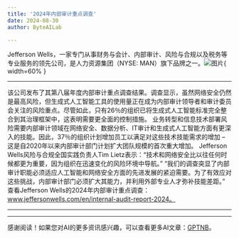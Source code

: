 ```yaml
---
title: '2024年内部审计重点调查'
date: 2024-08-30
author: ByteAILab

---
```


Jefferson Wells，一家专门从事财务与会计、内部审计、风险与合规以及税务等专业服务的领先公司，是人力资源集团（NYSE: MAN）旗下品牌之一。![图片](https://ai-techpark.com/wp-content/uploads/2024/08/2024-Internal-960x540.jpg){ width=60% }

---
该公司发布了其第八届年度内部审计重点调查结果。调查显示，虽然网络安全仍然是最高风险，但生成式人工智能工具的使用量正在成为内部审计领导者和审计委员会关注的风险重点。尽管如此，只有26％的组织已将生成式人工智能标准完全整合到其治理框架中，这表明需要更全面的控制措施。
业务转型和信息技术部署风险需要内部审计领域在网络安全、数据分析、IT审计和生成式人工智能方面有更深入的技能。因此，37％的组织计划增加员工以满足对这些技术技能需求的增加 – 这是自2020年以来内部审计部门计划扩大团队规模的首次重大增加。
Jefferson Wells风险与合规全国实践负责人Tim Lietz表示：“技术和网络安全比以往任何时候都更为重要，因为组织在迅速变化的风险环境中导航。” “我们的调查突显了内部审计职能必须适应人工智能和网络安全方面的先进发展的紧迫需要。为了有效应对这些挑战，内部审计部门必须扩大其能力，并利用外部专业人才弥补技能差距。”
查看Jefferson Wells的2024年内部审计重点调查：www.jeffersonwells.com/en/internal-audit-report-2024。

---
---
感谢阅读！如果您对AI的更多资讯感兴趣，可以查看更多AI文章：[GPTNB](https://gptnb.com)。